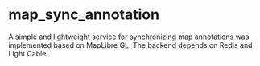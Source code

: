 # map_sync_annotation
A simple and lightweight service for synchronizing map annotations was implemented based on MapLibre GL. The backend depends on Redis and Light Cable.
